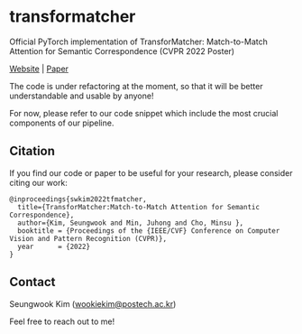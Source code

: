 # transformatcher
Official PyTorch implementation of TransforMatcher: Match-to-Match Attention for Semantic Correspondence (CVPR 2022 Poster)

[Website](https://cvlab.postech.ac.kr/research/TransforMatcher/) | [Paper](https://arxiv.org/abs/2205.11634)

The code is under refactoring at the moment, so that it will be better understandable and usable by anyone!

For now, please refer to our code snippet which include the most crucial components of our pipeline.

## Citation
If you find our code or paper to be useful for your research, please consider citing our work:
```
@inproceedings{swkim2022tfmatcher,
  title={TransforMatcher:Match-to-Match Attention for Semantic Correspondence},
  author={Kim, Seungwook and Min, Juhong and Cho, Minsu },
  booktitle = {Proceedings of the {IEEE/CVF} Conference on Computer Vision and Pattern Recognition (CVPR)},
  year      = {2022}
}
```

## Contact

Seungwook Kim (wookiekim@postech.ac.kr)

Feel free to reach out to me! 
